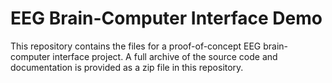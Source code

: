 # EEG Brain-Computer Interface Demo

This repository contains the files for a proof-of-concept EEG brain-computer interface project. A full archive of the source code and documentation is provided as a zip file in this repository.
